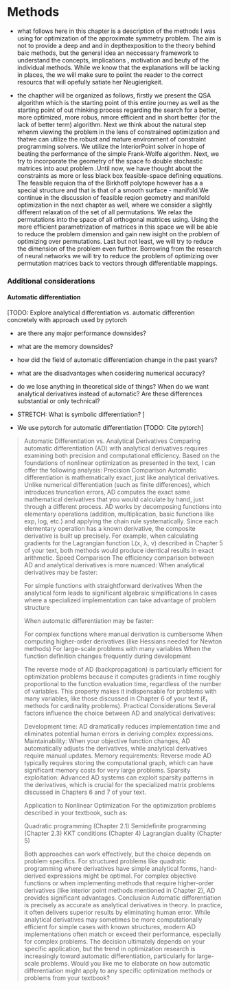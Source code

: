 # Methods

- what follows here in this chapter is a description of the methods I was using for optimization of the approximate symmetry problem. The aim is not to provide a deep and and in depthexposition to the theory behind baic methods, but the general idea an neccessary framework to understand the concepts, implications , motivation and beuty of the individual methods. While we know that the explanations will be lacking in places, the we will make sure to poiint the reader to the correct resourcs that will opefully satiate her Neugierigkeit.

- the chapther will be organized as follows, firstly we present the QSA algorithm which is the starting point of this entire journey as well as the starting point of out rhinking process regarding the search for a better, more optimized, more robus, nmore efficient and in short better (for the lack of better term) algorithm. Next we think about the natural step whenm viewing the problem in the lens of constrained optimization and thatwe can utilize the robust and mature environment of constraint programming solvers. We utilize the InteriorPoint solver in hope of beating the performance of the simple Frank-Wolfe algorithm. Next, we try to incorporate the geometry of the space fo double stochastic matrices into aout problem .Until now, we have thought about the constraints as more or less black box feasible-space defining equations. The feasible requion tha of the Birkhoff polytope however has a a special structure and that is that of a smooth surface - manifold.We continue in the discussion of feasible reqion geometry and manifold optimization in the next chapter as well, where we consider a slightly different relaxation of the set of all permutations. We relax the permutations into the space of all orthogonal matrices using. Using the more efficient parametrization of matrices in this space we will be able to reduce the problem dimension and gain new isight on the problem of optimizing over permutations. Last but not least, we will try to reduce the dimension of the problem even further. Borrowing from the research of neural networks we will try to reduce the problem of optimizing over permutation matrices back to vectors through differentiable mappings.

### Additional considerations

#### Automatic differentiation

[TODO: Explore analytical differentiation vs. automatic differention concretely with approach used by pytorch
  - are there any major performance downsides?
  - what are the memory downsides?
  - how did the field of automatic differentiation change in the past years?
  - what are the disadvantages when cosidering numerical accuracy?
  - do we lose anything in theoretical side of things? When do we want analytical derivatives instead of automatic? Are these differences substantial or only technical?
  - STRETCH: What is symbolic differentiation?
]

- We use pytorch for automatic differentiation [TODO: Cite pytorch]

> Automatic Differentiation vs. Analytical Derivatives
> Comparing automatic differentiation (AD) with analytical derivatives requires examining both precision and computational efficiency. Based on the foundations of nonlinear optimization as presented in the text, I can offer the following analysis:
> Precision Comparison
> Automatic differentiation is mathematically exact, just like analytical derivatives. Unlike numerical differentiation (such as finite differences), which introduces truncation errors, AD computes the exact same mathematical derivatives that you would calculate by hand, just through a different process.
> AD works by decomposing functions into elementary operations (addition, multiplication, basic functions like exp, log, etc.) and applying the chain rule systematically. Since each elementary operation has a known derivative, the composite derivative is built up precisely.
> For example, when calculating gradients for the Lagrangian function L(x, λ, ν) described in Chapter 5 of your text, both methods would produce identical results in exact arithmetic.
> Speed Comparison
> The efficiency comparison between AD and analytical derivatives is more nuanced:
> When analytical derivatives may be faster:
> 
> For simple functions with straightforward derivatives
> When the analytical form leads to significant algebraic simplifications
> In cases where a specialized implementation can take advantage of problem structure
> 
> When automatic differentiation may be faster:
> 
> For complex functions where manual derivation is cumbersome
> When computing higher-order derivatives (like Hessians needed for Newton methods)
> For large-scale problems with many variables
> When the function definition changes frequently during development
> 
> The reverse mode of AD (backpropagation) is particularly efficient for optimization problems because it computes gradients in time roughly proportional to the function evaluation time, regardless of the number of variables. This property makes it indispensable for problems with many variables, like those discussed in Chapter 6 of your text (ℓ₁ methods for cardinality problems).
> Practical Considerations
> Several factors influence the choice between AD and analytical derivatives:
> 
> Development time: AD dramatically reduces implementation time and eliminates potential human errors in deriving complex expressions.
> Maintainability: When your objective function changes, AD automatically adjusts the derivatives, while analytical derivatives require manual updates.
> Memory requirements: Reverse mode AD typically requires storing the computational graph, which can have significant memory costs for very large problems.
> Sparsity exploitation: Advanced AD systems can exploit sparsity patterns in the derivatives, which is crucial for the specialized matrix problems discussed in Chapters 6 and 7 of your text.
> 
> Application to Nonlinear Optimization
> For the optimization problems described in your textbook, such as:
> 
> Quadratic programming (Chapter 2.1)
> Semidefinite programming (Chapter 2.3)
> KKT conditions (Chapter 4)
> Lagrangian duality (Chapter 5)
> 
> Both approaches can work effectively, but the choice depends on problem specifics. For structured problems like quadratic programming where derivatives have simple analytical forms, hand-derived expressions might be optimal. For complex objective functions or when implementing methods that require higher-order derivatives (like interior point methods mentioned in Chapter 2), AD provides significant advantages.
> Conclusion
> Automatic differentiation is precisely as accurate as analytical derivatives in theory. In practice, it often delivers superior results by eliminating human error. While analytical derivatives may sometimes be more computationally efficient for simple cases with known structures, modern AD implementations often match or exceed their performance, especially for complex problems. The decision ultimately depends on your specific application, but the trend in optimization research is increasingly toward automatic differentiation, particularly for large-scale problems.
> Would you like me to elaborate on how automatic differentiation might apply to any specific optimization methods or problems from your textbook?
